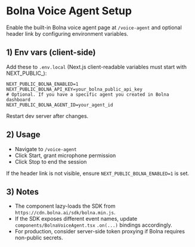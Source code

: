 # Bolna Voice Agent Setup

Enable the built-in Bolna voice agent page at `/voice-agent` and optional header link by configuring environment variables.

## 1) Env vars (client-side)

Add these to `.env.local` (Next.js client-readable variables must start with NEXT_PUBLIC_):

```
NEXT_PUBLIC_BOLNA_ENABLED=1
NEXT_PUBLIC_BOLNA_API_KEY=your_bolna_public_api_key
# Optional. If you have a specific agent you created in Bolna dashboard
NEXT_PUBLIC_BOLNA_AGENT_ID=your_agent_id
```

Restart dev server after changes.

## 2) Usage
- Navigate to `/voice-agent`
- Click Start, grant microphone permission
- Click Stop to end the session

If the header link is not visible, ensure `NEXT_PUBLIC_BOLNA_ENABLED=1` is set.

## 3) Notes
- The component lazy-loads the SDK from `https://cdn.bolna.ai/sdk/bolna.min.js`.
- If the SDK exposes different event names, update `components/BolnaVoiceAgent.tsx` `.on(...)` bindings accordingly.
- For production, consider server-side token proxying if Bolna requires non-public secrets.
